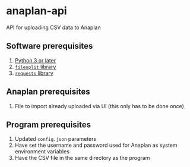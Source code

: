 # anaplan-api
API for uploading CSV data to Anaplan

## Software prerequisites
1. [Python 3 or later](https://www.python.org/downloads/)
2. [`filesplit` library](https://pypi.org/project/filesplit/)
3. [`requests` library](https://pypi.org/project/requests/)

## Anaplan prerequisites
1. File to import already uploaded via UI  (this only has to be done once)

## Program prerequisites
1. Updated `config.json` parameters
2. Have set the username and password used for Anaplan as system environment variables
3. Have the CSV file in the same directory as the program
